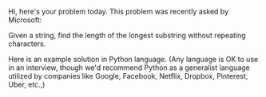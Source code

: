Hi, here's your problem today. This problem was recently asked by Microsoft:

Given a string, find the length of the longest substring without repeating characters.

Here is an example solution in Python language. (Any language is OK to use in an interview,
though we'd recommend Python as a generalist language utilized by companies like Google,
Facebook, Netflix, Dropbox, Pinterest, Uber, etc.,)
